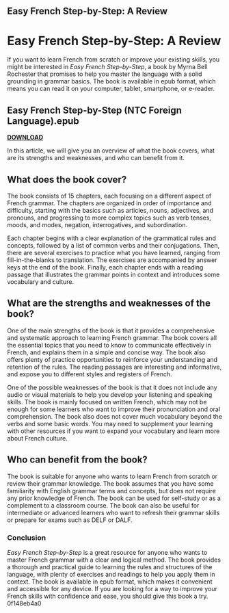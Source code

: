 ## Easy French Step-by-Step: A Review

  
# Easy French Step-by-Step: A Review
 
If you want to learn French from scratch or improve your existing skills, you might be interested in *Easy French Step-by-Step*, a book by Myrna Bell Rochester that promises to help you master the language with a solid grounding in grammar basics. The book is available in epub format, which means you can read it on your computer, tablet, smartphone, or e-reader.
 
## Easy French Step-by-Step (NTC Foreign Language).epub


[**DOWNLOAD**](https://www.google.com/url?q=https%3A%2F%2Fbytlly.com%2F2tM75r&sa=D&sntz=1&usg=AOvVaw09fA0nDWgkUWrEbJUZsIvo)

 
In this article, we will give you an overview of what the book covers, what are its strengths and weaknesses, and who can benefit from it.
 
## What does the book cover?
 
The book consists of 15 chapters, each focusing on a different aspect of French grammar. The chapters are organized in order of importance and difficulty, starting with the basics such as articles, nouns, adjectives, and pronouns, and progressing to more complex topics such as verb tenses, moods, and modes, negation, interrogatives, and subordination.
 
Each chapter begins with a clear explanation of the grammatical rules and concepts, followed by a list of common verbs and their conjugations. Then, there are several exercises to practice what you have learned, ranging from fill-in-the-blanks to translation. The exercises are accompanied by answer keys at the end of the book. Finally, each chapter ends with a reading passage that illustrates the grammar points in context and introduces some vocabulary and culture.
 
## What are the strengths and weaknesses of the book?
 
One of the main strengths of the book is that it provides a comprehensive and systematic approach to learning French grammar. The book covers all the essential topics that you need to know to communicate effectively in French, and explains them in a simple and concise way. The book also offers plenty of practice opportunities to reinforce your understanding and retention of the rules. The reading passages are interesting and informative, and expose you to different styles and registers of French.
 
One of the possible weaknesses of the book is that it does not include any audio or visual materials to help you develop your listening and speaking skills. The book is mainly focused on written French, which may not be enough for some learners who want to improve their pronunciation and oral comprehension. The book also does not cover much vocabulary beyond the verbs and some basic words. You may need to supplement your learning with other resources if you want to expand your vocabulary and learn more about French culture.
 
## Who can benefit from the book?
 
The book is suitable for anyone who wants to learn French from scratch or review their grammar knowledge. The book assumes that you have some familiarity with English grammar terms and concepts, but does not require any prior knowledge of French. The book can be used for self-study or as a complement to a classroom course. The book can also be useful for intermediate or advanced learners who want to refresh their grammar skills or prepare for exams such as DELF or DALF.
 
### Conclusion
 
*Easy French Step-by-Step* is a great resource for anyone who wants to master French grammar with a clear and logical method. The book provides a thorough and practical guide to learning the rules and structures of the language, with plenty of exercises and readings to help you apply them in context. The book is available in epub format, which makes it convenient and accessible for any device. If you are looking for a way to improve your French skills with confidence and ease, you should give this book a try.
 0f148eb4a0

